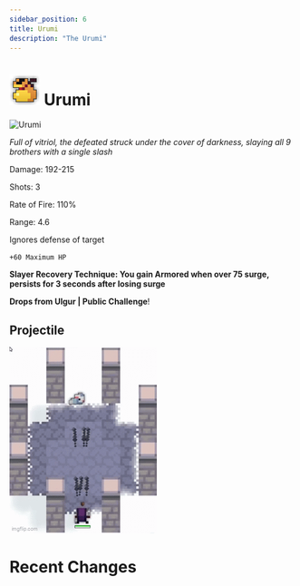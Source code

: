 ```yaml
---
sidebar_position: 6
title: Urumi
description: "The Urumi"
---
```


# ![LG](https://github.com/Terracidal/Gifs/blob/a36e3718f04c1368fcdce8d2129d6d6ec53f5efa/Legendary_Bag.png) Urumi

![Urumi](https://vwiki.valorserver.com/api/item/picture/Urumi)

<i>Full of vitriol, the defeated struck under the cover of darkness, slaying all 9 brothers with a single slash</i>


Damage: 192-215

Shots: 3

Rate of Fire: 110%

Range: 4.6

Ignores defense of target

    +60 Maximum HP

**Slayer Recovery Technique: You gain Armored when over 75 surge, persists for 3 seconds after losing surge**


**Drops from Ulgur | Public Challenge**!

## Projectile

![Urumi Projectile](https://github.com/Terracidal/Gifs/blob/c66041637da3b5db212f564491d873b3e1574ca2/9ff5nq.gif)

# Recent Changes

